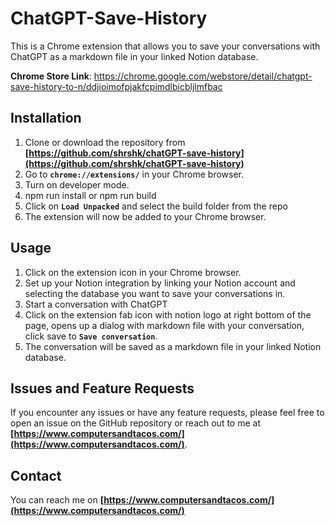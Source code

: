 # **ChatGPT-Save-History**

This is a Chrome extension that allows you to save your conversations with ChatGPT as a markdown file in your linked Notion database.

**Chrome Store Link**: https://chrome.google.com/webstore/detail/chatgpt-save-history-to-n/ddjioimofpjakfcpimdlbicbljlmfbac

## **Installation**

1. Clone or download the repository from **[https://github.com/shrshk/chatGPT-save-history](https://github.com/shrshk/chatGPT-save-history)**
2. Go to **`chrome://extensions/`** in your Chrome browser.
3. Turn on developer mode.
4. npm run install or npm run build
5. Click on **`Load Unpacked`** and select the build folder from the repo
6. The extension will now be added to your Chrome browser.

## **Usage**

1. Click on the extension icon in your Chrome browser.
2. Set up your Notion integration by linking your Notion account and selecting the database you want to save your conversations in.
3. Start a conversation with ChatGPT
4. Click on the extension fab icon with notion logo at right bottom of the page, opens up a dialog with markdown file with your conversation, click save to **`Save conversation`**.
5. The conversation will be saved as a markdown file in your linked Notion database.

## **Issues and Feature Requests**

If you encounter any issues or have any feature requests, please feel free to open an issue on the GitHub repository or reach out to me at **[https://www.computersandtacos.com/](https://www.computersandtacos.com/)**.

## **Contact**

You can reach me on **[https://www.computersandtacos.com/](https://www.computersandtacos.com/)**
